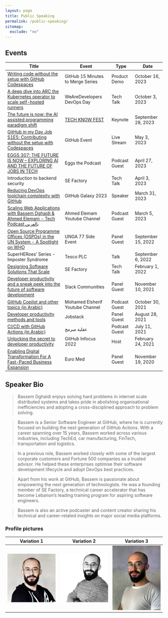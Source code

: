 ```yaml
---
layout: page
title: Public Speaking
permalink: /public-speaking/
sitemap:
  exclude: "no"
---
```


## Events

| Title                                                                                                                                                                                                                                  | Event                            | Type          | Date               |
|----------------------------------------------------------------------------------------------------------------------------------------------------------------------------------------------------------------------------------------|----------------------------------|---------------|--------------------|
| [Writing code without the setup with GitHub Codespaces](https://www.youtube.com/watch?v=I3UmeNf80e4)                                                                                                            | GitHub 15 Minutes to Merge Series                     | Product Demo   | October 16, 2023        |
| [A deep dive into ARC the Kubernetes operator to scale self-hosted runners](https://www.wearedevelopers.com/event/devops-day-october-2023)                                                                                                            | WeAreDevelopers DevOps Day                     | Tech Talk   | October 3, 2023        |
| [The future is now: the AI assisted programming paradigm shift](https://www.linkedin.com/feed/update/urn:li:activity:7117418708699869184/)                                                                                                             | [TECH KNOW FEST](https://www.thenextgen.nl/events/techknowfest)                     | Keynote   | September 28, 2023        |
| [GitHub in my Day Job S1E5: Contributing without the setup with Codespaces](https://www.youtube.com/watch?v=mBsvSFbcujg)                                                                                                             | GitHub Event                     | Live Stream   | May 3, 2023        |
| [EGGS 307: THE FUTURE IS NOW – EXPLORING AI AND THE FUTURE OF JOBS IN TECH](https://www.eggscast.com/photos/eggs-307-the-future-is-now-exploring-ai-and-the-future-of-jobs-in-tech-with-bassem-dghaidi)                                | Eggs the Podcast                 | Podcast Guest | April 27, 2023     |
| Introduction to backend security                                                                                                                                                                                                       | SE Factory                       | Tech Talk     | April 3, 2023      |
| [Reducing DevOps toolchain complexity with GitHub](https://youtu.be/o2QgGM-kgmY)                                                                                                                                                       | GitHub Galaxy 2023               | Speaker       | March 31, 2023     |
| [Scaling Web Applications with Bassem Dghaidi & Ahmed Elemam - Tech Podcast بالعربي](https://www.youtube.com/watch?v=mN8l4Zuy8e8)                                                                                                      | Ahmed Elemam Youtube Channel     | Podcast Guest | March 5, 2023      |
| [Open Source Programme Offices (OSPOs) in the UN System - A Spotlight on WHO](https://youtu.be/mf5tUbhi9Q4)                                                                                                                            | UNGA 77 Side Event               | Panel Guest   | September 15, 2022 |
| SuperHERoes’ Series - Imposter Syndrome                                                                                                                                                                                                | Tesco PLC                        | Talk          | September 6, 2022  |
| [Designing Software Solutions That Scale](https://youtu.be/5H8pY99yLTw)                                                                                                                                                                | SE Factory                       | Tech Talk     | February 1, 2022   |
| [Developer productivity and a sneak peek into the future of software development](https://slackcommunity.com/events/details/slack-amsterdam-presents-developer-productivity-and-a-sneak-peek-into-the-future-of-software-development/) | Slack Communities                | Panel Guest   | November 10, 2021  |
| [GitHub Copilot and other topics (in Arabic)](https://www.youtube.com/watch?v=MqLfkH9ehjQ)                                                                                                                                             | Mohamed Elsherif Youtube Channel | Podcast Guest | October 30, 2021   |
| [Developer productivity methods and tools](https://jobstack.talentsarena.net/)                                                                                                                                                         | Jobstack                         | Panel Guest   | August 28, 2021    |
| [CI/CD with GitHub Actions (in Arabic)](https://www.youtube.com/watch?v=CYj3eoQu1FM)                                                                                                                                                   | عقلية مبرمج                      | Podcast Guest | July 11, 2021      |
| [Unlocking the secret to developer productivity](https://infocus.github.com/sessions/unlocking-the-secret-to-developer-productivity/)                                                                                                  | GitHub Infocus 2022              | Host          | February 24, 2021  |
| [Enabling Digital Transformation For A Fast-Paced Business Expansion](https://berytech.org/events/euro-med-scale-up-innovation-day/)                                                                                                   | Euro Med                         | Panel Guest   | November 19, 2020  |

## Speaker Bio

> Bassem Dghaidi enjoys solving hard problems in internet scale distributed systems and takes pride in abolishing organisational inefficiencies and adopting a cross-disciplined approach to problem solving.

> Bassem is a Senior Software Engineer at GitHub, where he is currently focused on building the next generation of GitHub Actions. With a career spanning over 15 years, Bassem worked across various industries, including TechEd, car manufacturing, FinTech, transportation and logistics.

> In a previous role, Bassem worked closely with some of the largest corporate customers and Fortune 500 companies as a trusted advisor. He helped these enterprises optimise their software development lifecycle and adopt DevOps best practices.

> Apart from his work at GitHub, Bassem is passionate about empowering the next generation of technologists. He was a founding member of SE Factory, a technical career accelerator that has become Lebanon’s leading training program for aspiring software engineers.

> Bassem is also an active podcaster and content creator sharing his technical and career-related insights on major social media platforms.

### Profile pictures

| Variation 1 | Variation 2 | Variation 3 |
| -- | -- | -- |
| <a href="/assets/img/bio/profile_square_2759x2759.jpg" target="_blank"><img alt="bassem dghaidi profile picture variation 1" width="300" src="/assets/img/bio/profile_square_2759x2759.jpg" /></a> | <a href="/assets/img/bio/profile_bassem_1436x.png" target="_blank"><img alt="bassem dghaidi profile picture variation 2" width="300" src="/assets/img/bio/profile_bassem_1436x.png" /></a> | <a href="/assets/img/bio/profile_bassem_vertical_x2048.jpg" target="_blank"><img alt="bassem dghaidi profile picture variation 3" width="300" src="/assets/img/bio/profile_bassem_vertical_x2048.jpg" /></a> |
